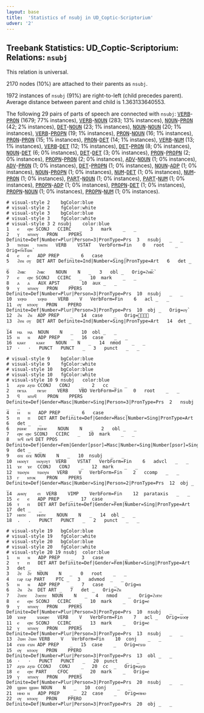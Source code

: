 ```yaml
---
layout: base
title:  'Statistics of nsubj in UD_Coptic-Scriptorium'
udver: '2'
---
```


## Treebank Statistics: UD_Coptic-Scriptorium: Relations: `nsubj`

This relation is universal.

2170 nodes (10%) are attached to their parents as `nsubj`.

1972 instances of `nsubj` (91%) are right-to-left (child precedes parent).
Average distance between parent and child is 1.363133640553.

The following 29 pairs of parts of speech are connected with `nsubj`: <tt><a href="cop_scriptorium-pos-VERB.html">VERB</a></tt>-<tt><a href="cop_scriptorium-pos-PRON.html">PRON</a></tt> (1679; 77% instances), <tt><a href="cop_scriptorium-pos-VERB.html">VERB</a></tt>-<tt><a href="cop_scriptorium-pos-NOUN.html">NOUN</a></tt> (283; 13% instances), <tt><a href="cop_scriptorium-pos-NOUN.html">NOUN</a></tt>-<tt><a href="cop_scriptorium-pos-PRON.html">PRON</a></tt> (42; 2% instances), <tt><a href="cop_scriptorium-pos-DET.html">DET</a></tt>-<tt><a href="cop_scriptorium-pos-NOUN.html">NOUN</a></tt> (23; 1% instances), <tt><a href="cop_scriptorium-pos-NOUN.html">NOUN</a></tt>-<tt><a href="cop_scriptorium-pos-NOUN.html">NOUN</a></tt> (20; 1% instances), <tt><a href="cop_scriptorium-pos-VERB.html">VERB</a></tt>-<tt><a href="cop_scriptorium-pos-PROPN.html">PROPN</a></tt> (19; 1% instances), <tt><a href="cop_scriptorium-pos-PRON.html">PRON</a></tt>-<tt><a href="cop_scriptorium-pos-NOUN.html">NOUN</a></tt> (16; 1% instances), <tt><a href="cop_scriptorium-pos-PRON.html">PRON</a></tt>-<tt><a href="cop_scriptorium-pos-PRON.html">PRON</a></tt> (15; 1% instances), <tt><a href="cop_scriptorium-pos-PRON.html">PRON</a></tt>-<tt><a href="cop_scriptorium-pos-DET.html">DET</a></tt> (14; 1% instances), <tt><a href="cop_scriptorium-pos-VERB.html">VERB</a></tt>-<tt><a href="cop_scriptorium-pos-NUM.html">NUM</a></tt> (13; 1% instances), <tt><a href="cop_scriptorium-pos-VERB.html">VERB</a></tt>-<tt><a href="cop_scriptorium-pos-DET.html">DET</a></tt> (12; 1% instances), <tt><a href="cop_scriptorium-pos-DET.html">DET</a></tt>-<tt><a href="cop_scriptorium-pos-PRON.html">PRON</a></tt> (8; 0% instances), <tt><a href="cop_scriptorium-pos-NOUN.html">NOUN</a></tt>-<tt><a href="cop_scriptorium-pos-DET.html">DET</a></tt> (6; 0% instances), <tt><a href="cop_scriptorium-pos-DET.html">DET</a></tt>-<tt><a href="cop_scriptorium-pos-DET.html">DET</a></tt> (3; 0% instances), <tt><a href="cop_scriptorium-pos-PRON.html">PRON</a></tt>-<tt><a href="cop_scriptorium-pos-PROPN.html">PROPN</a></tt> (2; 0% instances), <tt><a href="cop_scriptorium-pos-PROPN.html">PROPN</a></tt>-<tt><a href="cop_scriptorium-pos-PRON.html">PRON</a></tt> (2; 0% instances), <tt><a href="cop_scriptorium-pos-ADV.html">ADV</a></tt>-<tt><a href="cop_scriptorium-pos-NOUN.html">NOUN</a></tt> (1; 0% instances), <tt><a href="cop_scriptorium-pos-ADV.html">ADV</a></tt>-<tt><a href="cop_scriptorium-pos-PRON.html">PRON</a></tt> (1; 0% instances), <tt><a href="cop_scriptorium-pos-DET.html">DET</a></tt>-<tt><a href="cop_scriptorium-pos-PROPN.html">PROPN</a></tt> (1; 0% instances), <tt><a href="cop_scriptorium-pos-NOUN.html">NOUN</a></tt>-<tt><a href="cop_scriptorium-pos-ADP.html">ADP</a></tt> (1; 0% instances), <tt><a href="cop_scriptorium-pos-NOUN.html">NOUN</a></tt>-<tt><a href="cop_scriptorium-pos-PROPN.html">PROPN</a></tt> (1; 0% instances), <tt><a href="cop_scriptorium-pos-NUM.html">NUM</a></tt>-<tt><a href="cop_scriptorium-pos-DET.html">DET</a></tt> (1; 0% instances), <tt><a href="cop_scriptorium-pos-NUM.html">NUM</a></tt>-<tt><a href="cop_scriptorium-pos-PRON.html">PRON</a></tt> (1; 0% instances), <tt><a href="cop_scriptorium-pos-PART.html">PART</a></tt>-<tt><a href="cop_scriptorium-pos-NOUN.html">NOUN</a></tt> (1; 0% instances), <tt><a href="cop_scriptorium-pos-PART.html">PART</a></tt>-<tt><a href="cop_scriptorium-pos-NUM.html">NUM</a></tt> (1; 0% instances), <tt><a href="cop_scriptorium-pos-PROPN.html">PROPN</a></tt>-<tt><a href="cop_scriptorium-pos-ADP.html">ADP</a></tt> (1; 0% instances), <tt><a href="cop_scriptorium-pos-PROPN.html">PROPN</a></tt>-<tt><a href="cop_scriptorium-pos-DET.html">DET</a></tt> (1; 0% instances), <tt><a href="cop_scriptorium-pos-PROPN.html">PROPN</a></tt>-<tt><a href="cop_scriptorium-pos-NOUN.html">NOUN</a></tt> (1; 0% instances), <tt><a href="cop_scriptorium-pos-PROPN.html">PROPN</a></tt>-<tt><a href="cop_scriptorium-pos-NUM.html">NUM</a></tt> (1; 0% instances).


~~~ conllu
# visual-style 2	bgColor:blue
# visual-style 2	fgColor:white
# visual-style 3	bgColor:blue
# visual-style 3	fgColor:white
# visual-style 3 2 nsubj	color:blue
1	ⲉ	ⲉⲣⲉ	SCONJ	CCIRC	_	3	mark	_	_
2	ⲩ	ⲛⲧⲟⲟⲩ	PRON	PPERS	Definite=Def|Number=Plur|Person=3|PronType=Prs	3	nsubj	_	_
3	ⲧⲛⲧⲱⲛ	ⲧⲟⲛⲧⲛ	VERB	VSTAT	VerbForm=Fin	0	root	_	Orig=ⲧ︤ⲛ︥Ⲧⲱⲛ`
4	ⲉ	ⲉ	ADP	PREP	_	6	case	_	_
5	ϩⲉⲛ	ⲟⲩ	DET	ART	Definite=Ind|Number=Sing|PronType=Art	6	det	_	_
6	ϩⲏⲃⲥ	ϩⲏⲃⲥ	NOUN	N	_	3	obl	_	Orig=ϩⲏⲃ︤ⲥ︥`
7	ⲉ	ⲉⲣⲉ	SCONJ	CCIRC	_	10	mark	_	_
8	ⲁ	ⲁ	AUX	APST	_	10	aux	_	_
9	ⲩ	ⲛⲧⲟⲟⲩ	PRON	PPERS	Definite=Def|Number=Plur|Person=3|PronType=Prs	10	nsubj	_	_
10	ϫⲉⲣⲱ	ϫⲉⲣⲱ	VERB	V	VerbForm=Fin	6	acl	_	_
11	ⲟⲩ	ⲛⲧⲟⲟⲩ	PRON	PPERO	Definite=Def|Number=Plur|Person=3|PronType=Prs	10	obj	_	Orig=ⲟⲩ`
12	ϩⲛ	ϩⲛ	ADP	PREP	_	14	case	_	Orig=ϩ︤ⲛ︥
13	ϩⲉⲛ	ⲟⲩ	DET	ART	Definite=Ind|Number=Sing|PronType=Art	14	det	_	_
14	ⲙⲁ	ⲙⲁ	NOUN	N	_	10	obl	_	_
15	ⲛ	ⲛ	ADP	PREP	_	16	case	_	_
16	ⲕⲁⲕⲉ	ⲕⲁⲕⲉ	NOUN	N	_	14	nmod	_	_
17	·	·	PUNCT	PUNCT	_	3	punct	_	_

~~~


~~~ conllu
# visual-style 9	bgColor:blue
# visual-style 9	fgColor:white
# visual-style 10	bgColor:blue
# visual-style 10	fgColor:white
# visual-style 10 9 nsubj	color:blue
1	ⲁⲩⲱ	ⲁⲩⲱ	CCONJ	CONJ	_	2	cc	_	_
2	ⲡⲉϫⲁ	ⲡⲉϫⲉ	VERB	VBD	VerbForm=Fin	0	root	_	_
3	ϥ	ⲛⲧⲟϥ	PRON	PPERS	Definite=Def|Gender=Masc|Number=Sing|Person=3|PronType=Prs	2	nsubj	_	_
4	ⲙ	ⲛ	ADP	PREP	_	6	case	_	_
5	ⲡ	ⲡ	DET	ART	Definite=Def|Gender=Masc|Number=Sing|PronType=Art	6	det	_	_
6	ⲣⲱⲙⲉ	ⲣⲱⲙⲉ	NOUN	N	_	2	obl	_	_
7	ⲉⲣⲉ	ⲉⲣⲉ	SCONJ	CCIRC	_	10	mark	_	_
8	ⲧⲉϥ	ⲡⲉϥ	DET	PPOS	Definite=Def|Gender=Fem|Gender[psor]=Masc|Number=Sing|Number[psor]=Sing|Person=3|Poss=Yes|PronType=Prs	9	det	_	_
9	ϭⲓϫ	ϭⲓϫ	NOUN	N	_	10	nsubj	_	_
10	ⲙⲟⲟⲩⲧ	ⲙⲟⲩⲟⲩⲧ	VERB	VSTAT	VerbForm=Fin	6	advcl	_	_
11	ϫⲉ	ϫⲉ	CCONJ	CONJ	_	12	mark	_	_
12	ⲧⲱⲟⲩⲛ	ⲧⲱⲟⲩⲛ	VERB	V	VerbForm=Fin	2	ccomp	_	_
13	ⲅ	ⲛⲧⲟⲕ	PRON	PPERS	Definite=Def|Gender=Masc|Number=Sing|Person=2|PronType=Prs	12	obj	_	_
14	ⲁⲙⲟⲩ	ⲉⲓ	VERB	VIMP	VerbForm=Fin	12	parataxis	_	_
15	ⲉ	ⲉ	ADP	PREP	_	17	case	_	_
16	ⲧ	ⲡ	DET	ART	Definite=Def|Gender=Fem|Number=Sing|PronType=Art	17	det	_	_
17	ⲙⲏⲧⲉ	ⲙⲏⲧⲉ	NOUN	N	_	14	obl	_	_
18	.	.	PUNCT	PUNCT	_	2	punct	_	_

~~~


~~~ conllu
# visual-style 19	bgColor:blue
# visual-style 19	fgColor:white
# visual-style 20	bgColor:blue
# visual-style 20	fgColor:white
# visual-style 20 19 nsubj	color:blue
1	ⲛ	ⲛ	ADP	PREP	_	3	case	_	_
2	ⲧ	ⲡ	DET	ART	Definite=Def|Gender=Fem|Number=Sing|PronType=Art	3	det	_	_
3	ϩⲉ	ϩⲉ	NOUN	N	_	0	root	_	_
4	ⲅⲁⲣ	ⲅⲁⲣ	PART	PTC	_	3	advmod	_	_
5	ⲛ	ⲛ	ADP	PREP	_	7	case	_	Orig=ⲛ̇
6	ϩⲛ	ϩⲛ	DET	ART	_	7	det	_	Orig=ϩ̇ⲛ
7	ϩⲟⲓⲧⲉ	ϩⲟⲉⲓⲧⲉ	NOUN	N	_	4	nmod	_	Orig=ϩⲟⲓ̇ⲧⲉ
8	ⲉ	ⲉⲣⲉ	SCONJ	CCIRC	_	10	mark	_	Orig=ⲉ̇
9	ⲩ	ⲛⲧⲟⲟⲩ	PRON	PPERS	Definite=Def|Number=Plur|Person=3|PronType=Prs	10	nsubj	_	_
10	ϫⲟⲟⲣ	ϫⲱⲱⲣⲉ	VERB	V	VerbForm=Fin	7	acl	_	Orig=ϫⲟⲟ̇ⲣ
11	ⲉ	ⲉⲣⲉ	SCONJ	CCIRC	_	13	mark	_	Orig=ⲉ̇
12	ⲩ	ⲛⲧⲟⲟⲩ	PRON	PPERS	Definite=Def|Number=Plur|Person=3|PronType=Prs	13	nsubj	_	_
13	ϩⲱⲙ	ϩⲱⲙ	VERB	V	VerbForm=Fin	10	conj	_	_
14	ⲉϫⲱ	ⲉϫⲛ	ADP	PREP	_	15	case	_	Orig=ⲉ̇ϫⲱ
15	ⲟⲩ	ⲛⲧⲟⲟⲩ	PRON	PPERO	Definite=Def|Number=Plur|Person=3|PronType=Prs	13	obl	_	_
16	·	·	PUNCT	PUNCT	_	20	punct	_	_
17	ⲁⲩⲱ	ⲁⲩⲱ	CCONJ	CONJ	_	20	cc	_	Orig=ⲁⲩⲱ̇
18	ⲉ	ⲉⲣⲉ	PART	CFOC	_	20	mark	_	Orig=ⲉ̇
19	ⲩ	ⲛⲧⲟⲟⲩ	PRON	PPERS	Definite=Def|Number=Plur|Person=3|PronType=Prs	20	nsubj	_	_
20	ϣⲱⲙ	ϣⲱⲙ	NOUN	N	_	10	conj	_	_
21	ⲙⲙⲟ	ⲛ	ADP	PREP	_	22	case	_	Orig=ⲙ̇ⲙⲟ
22	ⲟⲩ	ⲛⲧⲟⲟⲩ	PRON	PPERO	Definite=Def|Number=Plur|Person=3|PronType=Prs	20	obj	_	_

~~~


